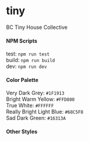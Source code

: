 # tiny
BC Tiny House Collective

#### NPM Scripts
test: `npm run test`<br>
build: `npm run build`<br>
dev: `npm run dev`<br>

#### Color Palette
Very Dark Grey: `#1F1913`<br>
Bright Warm Yellow: `#FFD800`<br>
True White: `#FFFFFF`<br>
Really Bright Light Blue: `#68C5F8`<br>
Sad Dark Green: `#16313A`<br>

#### Other Styles
